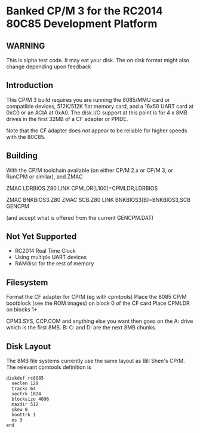 # Banked CP/M 3 for the RC2014 80C85 Development Platform

## WARNING

This is alpha test code. It may eat your disk. The on disk format might also
change depending upon feedback

## Introduction

This CP/M 3 build requires you are running the 8085/MMU card or compatible
devices, 512K/512K flat memory card, and a 16x50 UART card at 0xC0 or an ACIA at
0xA0. The disk I/O support at this point is for 4 x 8MB drives in the first
32MB of a CF adapter or PPIDE.

Note that the CF adapter does *not* appear to be reliable for higher speeds
with the 80C85.

## Building

With the CP/M toolchain available (on either CP/M 2.x or CP/M 3, or RunCPM
or similar), and ZMAC

ZMAC LDRBIOS.Z80
LINK CPMLDR[L100]=CPMLDR,LDRBIOS

ZMAC BNKBIOS3.Z80
ZMAC SCB.Z80
LINK BNKBIOS3[B]=BNKBIOS3,SCB
GENCPM

(and accept what is offered from the current GENCPM.DAT)

## Not Yet Supported

- RC2014 Real Time Clock
- Using multiple UART devices
- RAMdisc for the rest of memory

## Filesystem

Format the CF adapter for CP/M (eg with cpmtools)
Place the 8085 CP/M bootblock (see the ROM images) on block 0 of the CF card
Place CPMLDR on blocks 1+

CPM3.SYS, CCP.COM and anything else you want then goes on the A: drive which
is the first 8MB. B: C: and D: are the next 8MB chunks.

## Disk Layout

The 8MB file systems currently use the same layout as Bill Shen's CP/M. The
relevant cpmtools definition is

````
diskdef rc8085
  seclen 128
  tracks 64
  sectrk 1024
  blocksize 4096
  maxdir 512
  skew 0
  boottrk 1
  os 3
end
````

